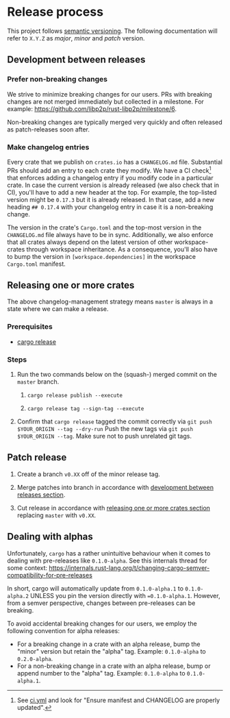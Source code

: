 # Release process

This project follows [semantic versioning](https://semver.org/). The following
documentation will refer to `X.Y.Z` as _major_, _minor_ and _patch_ version.

## Development between releases

### Prefer non-breaking changes

We strive to minimize breaking changes for our users.
PRs with breaking changes are not merged immediately but collected in a milestone.
For example: https://github.com/libp2p/rust-libp2p/milestone/6.

Non-breaking changes are typically merged very quickly and often released as patch-releases soon after.

### Make changelog entries

Every crate that we publish on `crates.io` has a `CHANGELOG.md` file.
Substantial PRs should add an entry to each crate they modify.
We have a CI check[^1] that enforces adding a changelog entry if you modify code in a particular crate.
In case the current version is already released (we also check that in CI), you'll have to add a new header at the top.
For example, the top-listed version might be `0.17.3` but it is already released.
In that case, add a new heading `## 0.17.4` with your changelog entry in case it is a non-breaking change.

The version in the crate's `Cargo.toml` and the top-most version in the `CHANGELOG.md` file always have to be in sync.
Additionally, we also enforce that all crates always depend on the latest version of other workspace-crates through workspace inheritance.
As a consequence, you'll also have to bump the version in `[workspace.dependencies]` in the workspace `Cargo.toml` manifest.

## Releasing one or more crates

The above changelog-management strategy means `master` is always in a state where we can make a release.

### Prerequisites

- [cargo release](https://github.com/crate-ci/cargo-release/)

### Steps

1. Run the two commands below on the (squash-) merged commit on the `master` branch.

    1. `cargo release publish --execute`

    2. `cargo release tag --sign-tag --execute`

2. Confirm that `cargo release` tagged the commit correctly via `git push $YOUR_ORIGIN --tag --dry-run`
   Push the new tags via `git push $YOUR_ORIGIN --tag`.
   Make sure not to push unrelated git tags.

## Patch release

1. Create a branch `v0.XX` off of the minor release tag.

2. Merge patches into branch in accordance with [development between releases section](#development-between-releases).

3. Cut release in accordance with [releasing one or more crates section](#releasing-one-or-more-crates) replacing `master` with `v0.XX`.

## Dealing with alphas

Unfortunately, `cargo` has a rather unintuitive behaviour when it comes to dealing with pre-releases like `0.1.0-alpha`.
See this internals thread for some context: https://internals.rust-lang.org/t/changing-cargo-semver-compatibility-for-pre-releases

In short, cargo will automatically update from `0.1.0-alpha.1` to `0.1.0-alpha.2` UNLESS you pin the version directly with `=0.1.0-alpha.1`.
However, from a semver perspective, changes between pre-releases can be breaking.

To avoid accidental breaking changes for our users, we employ the following convention for alpha releases:

- For a breaking change in a crate with an alpha release, bump the "minor" version but retain the "alpha" tag.
  Example: `0.1.0-alpha` to `0.2.0-alpha`.
- For a non-breaking change in a crate with an alpha release, bump or append number to the "alpha" tag.
  Example: `0.1.0-alpha` to `0.1.0-alpha.1`.

[^1]: See [ci.yml](../.github/workflows/ci.yml) and look for "Ensure manifest and CHANGELOG are properly updated".
